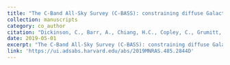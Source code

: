 ```yaml
---
title: "The C-Band All-Sky Survey (C-BASS): constraining diffuse Galactic radio emission in the North Celestial Pole region"
collection: manuscripts
category: co_author
citation: "Dickinson, C., Barr, A., Chiang, H.C., Copley, C., Grumitt, R.D.P., Harper, S.E., Heilgendorff, H.M., Jew, L.R.P., Jonas, J.L., Jones, M.E., Leahy, J.P., Leech, J., Leitch, E.M., Muchovej, S.J.C., Pearson, T.J., Peel, M.W., Readhead, A.C.S., Sievers, J., Stevenson, M.A., & Taylor, A.C. (2019). <i>textbackslash mnras</i> 485(2),  2844-2860. https://doi.org/10.1093/mnras/stz522"
date: 2019-05-01
excerpt: "The C-Band All-Sky Survey (C-BASS): constraining diffuse Galactic radio emission in the North Celestial Pole region"
link: 'https://ui.adsabs.harvard.edu/abs/2019MNRAS.485.2844D'
---
```

